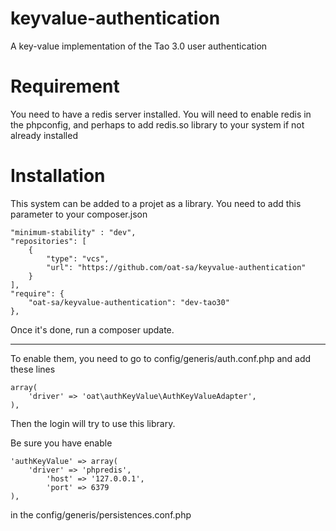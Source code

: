 keyvalue-authentication
=======================

A key-value implementation of the Tao 3.0 user authentication

Requirement
====================
You need to have a redis server installed. You will need to enable redis in the phpconfig, and perhaps to add redis.so library to your system if not already installed


Installation 
======================

This system can be added to a projet as a library. You need to add this parameter to your composer.json 

    "minimum-stability" : "dev",
    "repositories": [
        {
            "type": "vcs",
            "url": "https://github.com/oat-sa/keyvalue-authentication"
        }
    ],
    "require": {
        "oat-sa/keyvalue-authentication": "dev-tao30"
    },

Once it's done, run a composer update. 

------------------------------

To enable them, you need to go to config/generis/auth.conf.php and add these lines 

    array(
        'driver' => 'oat\authKeyValue\AuthKeyValueAdapter',
    ),

Then the login will try to use this library. 

Be sure you have enable 

    'authKeyValue' => array(
	    'driver' => 'phpredis',
            'host' => '127.0.0.1',
            'port' => 6379
	),

in the config/generis/persistences.conf.php
